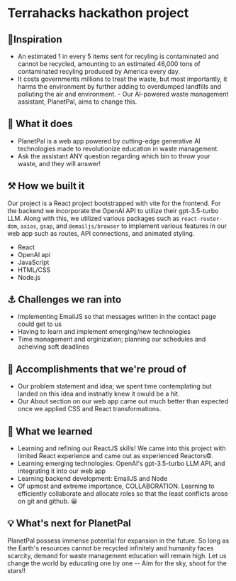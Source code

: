 # Terrahacks hackathon project

## 🌟Inspiration
- An estimated 1 in every 5 items sent for recyling is contaminated and cannot be recycled, amounting to an estimated 46,000 tons of contaminated recyling produced by America every day.
- It costs governments millions to treat the waste, but most importantly, it harms the environment by further adding to overdumped landfills and polluting the air and environment. - Our AI-powered waste management assistant, PlanetPal, aims to change this.
## 🏡 What it does
- PlanetPal is a web app powered by cutting-edge generative AI technologies made to revolutionize education in waste management.
- Ask the assistant ANY question regarding which bin to throw your waste, and they will answer!
## ⚒️ How we built it
Our project is a React project bootstrapped with vite for the frontend. For the backend we incorporate the OpenAI API to utilize their gpt-3.5-turbo LLM. Along with this, we utilized various packages such as `react-router-dom`, `axios`, `gsap`, and `@emailjs/browser` to implement various features in our web app such as routes, API connections, and animated styling.

- React
- OpenAI api
- JavaScript
- HTML/CSS
- Node.js
## ⚓ Challenges we ran into
- Implementing EmailJS so that messages written in the contact page could get to us
- Having to learn and implement emerging/new technologies
- Time management and orginization; planning our schedules and acheiving soft deadlines 
## 🥇 Accomplishments that we're proud of
- Our problem statement and idea; we spent time contemplating but landed on this idea and instnatly knew it owuld be a hit.
- Our About section on our web app came out much better than expected once we applied CSS and React transformations.
## 📝 What we learned
- Learning and refining our ReactJS skills! We came into this project with limited React experience and came out as experienced Reactors&copy;.
- Learning emerging technologies: OpenAI's gpt-3.5-turbo LLM API, and integrating it into our web app
- Learning backend development: EmailJS and Node
- Of upmost and extreme importance, COLLABORATION. Learning to efficiently collaborate and allocate roles so that the least conflicts arose on git and github. 😀
## 💡 What's next for PlanetPal
PlanetPal possess immense potential for expansion in the future. So long as the Earth's resources cannot be recycled infinitely and humanity faces scarcity, demand for waste management education will remain high. Let us change the world by educating one by one -- Aim for the sky, shoot for the stars!!